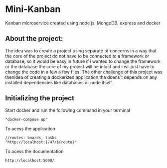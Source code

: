 # Mini-Kanban
Kanban microservice created using node js, MongoDB, express and docker

<h2>About the project:</h2>
<p>The idea was to create a project using separate of concerns in a way that the core of the project do not have to be connected to a framework or database, so it would be easy in future if i wanted to change the framework or the database the core of my project will be intact and i wil just have to change the code in a few a few files. The other challenge of this project was thenidea of creating a dockerized application tha doens´t depends on any installed dependencies like databases or node itself.</p>

<h2>Initializing the project</h2>
<p>Start docker and run the following command in your terminal</p>

```
"docker-compose up"
```

<p>To acess the application</p>

```
//routes: boards, tasks
"http://localhost:1747/${route}"
```

<p>To acess the documentation</p>

```
http://localhost:5000/
```

